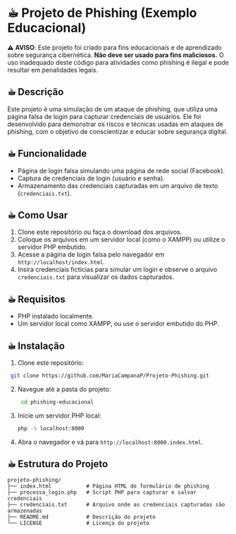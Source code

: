 # ☕︎ Projeto de Phishing (Exemplo Educacional)

**⚠︎ AVISO**: Este projeto foi criado para fins educacionais e de aprendizado sobre segurança cibernética. **Não deve ser usado para fins maliciosos.** O uso inadequado deste código para atividades como phishing é ilegal e pode resultar em penalidades legais.

## ☕︎ Descrição
Este projeto é uma simulação de um ataque de phishing, que utiliza uma página falsa de login para capturar credenciais de usuários. Ele foi desenvolvido para demonstrar os riscos e técnicas usadas em ataques de phishing, com o objetivo de conscientizar e educar sobre segurança digital.

## ☕︎ Funcionalidade
- Página de login falsa simulando uma página de rede social (Facebook).
- Captura de credenciais de login (usuário e senha).
- Armazenamento das credenciais capturadas em um arquivo de texto (`credenciais.txt`).

## ☕︎ Como Usar
1. Clone este repositório ou faça o download dos arquivos.
2. Coloque os arquivos em um servidor local (como o XAMPP) ou utilize o servidor PHP embutido.
3. Acesse a página de login falsa pelo navegador em `http://localhost/index.html`.
4. Insira credenciais fictícias para simular um login e observe o arquivo `credenciais.txt` para visualizar os dados capturados.

## ☕︎ Requisitos
- PHP instalado localmente.
- Um servidor local como XAMPP, ou use o servidor embutido do PHP.

## ☕︎ Instalação
1. Clone este repositório:
  ```bash
   git clone https://github.com/MariaCampanaP/Projeto-Phishing.git
  ```
2. Navegue até a pasta do projeto:
   ```bash
    cd phishing-educacional
    ```
3. Inicie um servidor PHP local:
    ```bash
    php -S localhost:8000
    ```
4. Abra o navegador e vá para `http://localhost:8000.index.html`.

## ☕︎ Estrutura do Projeto
```plaintext
projeto-phishing/
├── index.html           # Página HTML do formulário de phishing
├── processa_login.php   # Script PHP para capturar e salvar credenciais
├── credenciais.txt      # Arquivo onde as credenciais capturadas são armazenadas
├── README.md            # Descrição do projeto
└── LICENSE              # Licença do projeto

